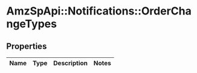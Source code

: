 # AmzSpApi::Notifications::OrderChangeTypes

## Properties
Name | Type | Description | Notes
------------ | ------------- | ------------- | -------------

